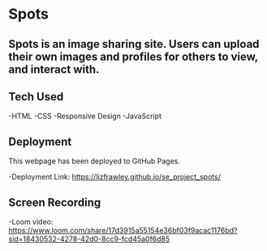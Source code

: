 # Spots

## Spots is an image sharing site. Users can upload their own images and profiles for others to view, and interact with.

## Tech Used

-HTML
-CSS
-Responsive Design
-JavaScript

## Deployment

This webpage has been deployed to GitHub Pages. 

-Deployment Link: https://lizfrawley.github.io/se_project_spots/

## Screen Recording

-Loom video: https://www.loom.com/share/17d3915a55154e36bf03f9acac1176bd?sid=18430532-4278-42d0-8cc9-fcd45a0f6d85
